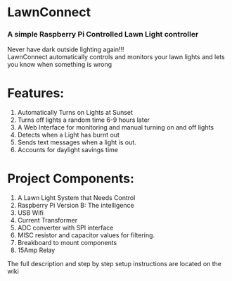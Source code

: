 # LawnConnect

### A simple Raspberry Pi Controlled Lawn Light controller

Never have dark outside lighting again!!!  
LawnConnect automatically controls and monitors your lawn lights and lets you know when something is wrong

# Features:

1. Automatically Turns on Lights at Sunset
2. Turns off lights a random time 6-9 hours later
3. A Web Interface for monitoring and manual turning on and off lights
4. Detects when a Light has burnt out
5. Sends text messages when a light is out.
6. Accounts for daylight savings time

# Project Components: 
1. A Lawn Light System that Needs Control
2. Raspberry Pi Version B:  The intelligence
2. USB Wifi 
3. Current Transformer
4. ADC converter with SPI interface 
5. MISC resistor and capacitor values for filtering.
6. Breakboard to mount components
7. 15Amp Relay

The full description and step by step setup instructions are located on the wiki

